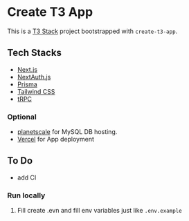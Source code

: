 # Create T3 App

This is a [T3 Stack](https://create.t3.gg/) project bootstrapped with `create-t3-app`.

## Tech Stacks

- [Next.js](https://nextjs.org)
- [NextAuth.js](https://next-auth.js.org)
- [Prisma](https://prisma.io)
- [Tailwind CSS](https://tailwindcss.com)
- [tRPC](https://trpc.io)

### Optional

- [planetscale](https://planetscale.com/) for MySQL DB hosting.
- [Vercel](https://vercel.com/) for App deployment

## To Do

- add CI

### Run locally

1. Fill create .evn and fill env variables just like `.env.example`
